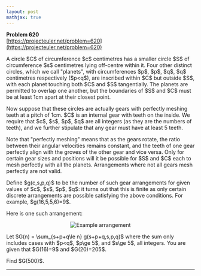```yaml
---
layout: post
mathjax: true
---
```

**Problem 620**  
[https://projecteuler.net/problem=620](https://projecteuler.net/problem=620)

<p>A circle $C$ of circumference $c$ centimetres has a smaller circle $S$ of circumference $s$ centimetres lying off-centre within it. Four other distinct circles, which we call "planets", with circumferences $p$, $p$, $q$, $q$ centimetres respectively ($p&lt;q$), are inscribed within $C$ but outside $S$, with each planet touching both $C$ and $S$ tangentially. The planets are permitted to overlap one another, but the boundaries of $S$ and $C$ must be at least 1cm apart at their closest point.</p>

<p>Now suppose that these circles are actually gears with perfectly meshing teeth at a pitch of 1cm. $C$ is an internal gear with teeth on the inside. We require that $c$, $s$, $p$, $q$ are all integers (as they are the numbers of teeth), and we further stipulate that any gear must have at least 5 teeth.</p>

<p>Note that "perfectly meshing" means that as the gears rotate, the ratio between their angular velocities remains constant, and the teeth of one gear perfectly align with the groves of the other gear and vice versa. Only for certain gear sizes and positions will it be possible for $S$ and $C$ each to mesh perfectly with all the planets. Arrangements where not all gears mesh perfectly are not valid.</p>

<p>Define $g(c,s,p,q)$ to be the number of such gear arrangements for given values of $c$, $s$, $p$, $q$: it turns out that this is finite as only certain discrete arrangements are possible satisfying the above conditions. For example, $g(16,5,5,6)=9$.</p>

<p>Here is one such arrangement:</p>
<div align="center"><img src="https://projecteuler.net/project/images/p620_planetary_gears.png" alt="Example arrangement" /></div>

<p>Let $G(n) = \sum_{s+p+q\le n} g(s+p+q,s,p,q)$ where the sum only includes cases with $p&lt;q$, $p\ge 5$, and $s\ge 5$, all integers. You are given that $G(16)=9$ and $G(20)=205$.</p>

<p>Find $G(500)$.</p>

---
